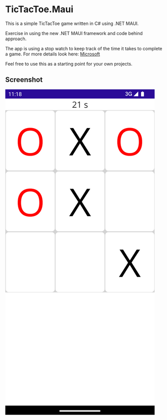 # TicTacToe.Maui

This is a simple TicTacToe game written in C# using .NET MAUI.

Exercise in using the new .NET MAUI framework and code behind approach.

The app is using a stop watch to keep track of the time it takes to complete a game.
For more details look here: [Microsoft](https://learn.microsoft.com/en-us/dotnet/maui/user-interface/controls/button?view=net-maui-7.0)

Feel free to use this as a starting point for your own projects.

## Screenshot
![Game](images/Screenshot_1681471111.png)